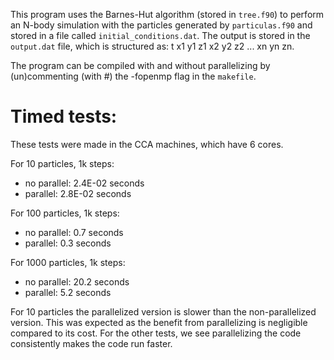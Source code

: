 This program uses the Barnes-Hut algorithm (stored in `tree.f90`) to perform an N-body simulation with the particles generated by `particulas.f90` and stored in a file called `initial_conditions.dat`. The output is stored in the `output.dat` file, which is structured as: t x1 y1 z1 x2 y2 z2 ... xn yn zn.

The program can be compiled with and without parallelizing by (un)commenting (with #) the -fopenmp flag in the `makefile`.

# Timed tests:
These tests were made in the CCA machines, which have 6 cores.

For 10 particles, 1k steps:
- no parallel: 2.4E-02 seconds
- parallel: 2.8E-02 seconds

For 100 particles, 1k steps:
- no parallel: 0.7 seconds
- parallel: 0.3 seconds

For 1000 particles, 1k steps:
- no parallel: 20.2 seconds
- parallel: 5.2 seconds

For 10 particles the parallelized version is slower than the non-parallelized version. This was expected as the benefit from parallelizing is negligible compared to its cost. For the other tests, we see parallelizing the code consistently makes the code run faster.
